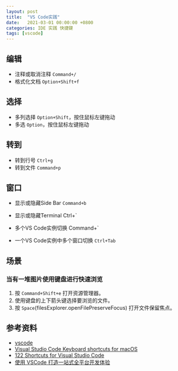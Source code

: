 ```yaml
---
layout: post
title:  "VS Code实践"
date:   2021-03-01 00:00:00 +0800
categories: IDE 实践 快捷键
tags: [vscode]
---
```


## 编辑
* 注释或取消注释 ```Command+/```
* 格式化文档 ```Option+Shift+f```

## 选择
* 多列选择 ```Option+Shift```，按住鼠标左键拖动
* 多选 ```Option```，按住鼠标左键拖动

## 转到
* 转到行号 ```Ctrl+g```
* 转到文件 ```Command+p```

## 窗口
* 显示或隐藏Side Bar ```Command+b```
* 显示或隐藏Terminal Ctrl+`

* 多个VS Code实例切换 Command+`
* 一个VS Code实例中多个窗口切换 ```Ctrl+Tab```

## 场景
### 当有一堆图片使用键盘进行快速浏览
1. 按 ```Command+Shift+e``` 打开资源管理器。
2. 使用键盘的上下箭头键选择要浏览的文件。
3. 按 ```Space```(filesExplorer.openFilePreserveFocus) 打开文件保留焦点。

## 参考资料
* [vscode](https://github.com/microsoft/vscode)
* [Visual Studio Code Keyboard shortcuts for macOS](https://code.visualstudio.com/shortcuts/keyboard-shortcuts-macos.pdf)
* [122 Shortcuts for Visual Studio Code](https://shortcutworld.com/VSCode/win/Visual-Studio-Code_Shortcuts)
* [使用 VSCode 打造一站式全平台开发体验](https://www.zhihu.com/search?type=content&q=vscode%20files.watcherExclude)
